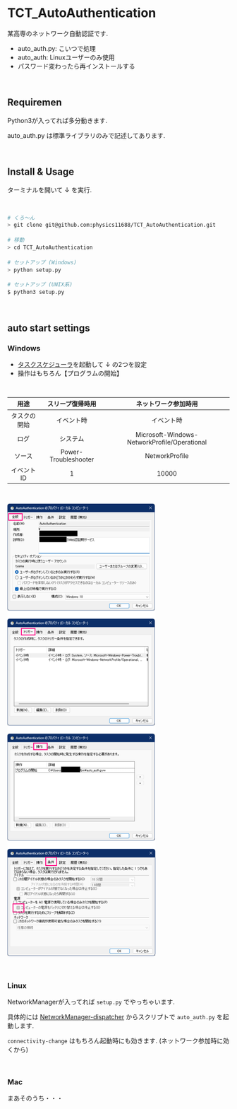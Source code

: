 # TCT_AutoAuthentication
某高専のネットワーク自動認証です.

- auto_auth.py: こいつで処理
- auto_auth: Linuxユーザーのみ使用
- パスワード変わったら再インストールする

<br>

## Requiremen
Python3が入ってれば多分動きます.

auto_auth.py は標準ライブラリのみで記述してあります.

<br>

## Install & Usage

ターミナルを開いて ↓ を実行.

<br>

```bash
# くろ～ん
> git clone git@github.com:physics11688/TCT_AutoAuthentication.git

# 移動
> cd TCT_AutoAuthentication

# セットアップ (Windows)
> python setup.py

# セットアップ (UNIX系)
$ python3 setup.py
```

<br>

## auto start settings
### Windows

- [タスクスケジューラ](https://jm1xtk.com/cnt/109_task/index.php)を起動して ↓ の2つを設定
- 操作はもちろん【プログラムの開始】

<br>

|     用途     |   スリープ復帰時用   |             ネットワーク参加時用             |
| :----------: | :------------------: | :------------------------------------------: |
| タスクの開始 |      イベント時      |                  イベント時                  |
|     ログ     |       システム       | Microsoft-Windows-NetworkProfile/Operational |
|    ソース    | Power-Troubleshooter |                NetworkProfile                |
|  イベントID  |          1           |                    10000                     |

<br>

![schtasks](./schtasks.svg)

<br>

### Linux
NetworkManagerが入ってれば `setup.py` でやっちゃいます.

具体的には [NetworkManager-dispatcher](https://man.archlinux.org/man/NetworkManager-dispatcher.8.en) からスクリプトで `auto_auth.py` を起動します.

`connectivity-change` はもちろん起動時にも効きます.
(ネットワーク参加時に効くから)


<br>

### Mac

まあそのうち・・・
